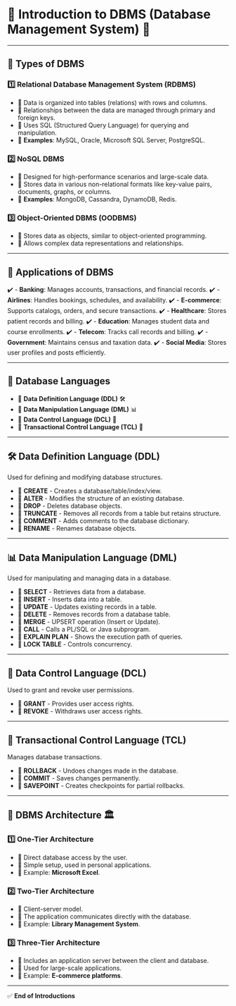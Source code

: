 # 🌟 Introduction to DBMS (Database Management System) 🌟

---

## 📌 Types of DBMS

### 1️⃣ Relational Database Management System (RDBMS)

- 📌 Data is organized into tables (relations) with rows and columns.
- 📌 Relationships between the data are managed through primary and foreign keys.
- 📌 Uses SQL (Structured Query Language) for querying and manipulation.
- 🔹 **Examples**: MySQL, Oracle, Microsoft SQL Server, PostgreSQL.

### 2️⃣ NoSQL DBMS

- 📌 Designed for high-performance scenarios and large-scale data.
- 📌 Stores data in various non-relational formats like key-value pairs, documents, graphs, or columns.
- 🔹 **Examples**: MongoDB, Cassandra, DynamoDB, Redis.

### 3️⃣ Object-Oriented DBMS (OODBMS)

- 📌 Stores data as objects, similar to object-oriented programming.
- 📌 Allows complex data representations and relationships.

---

## 📌 Applications of DBMS

✔️ - **Banking**: Manages accounts, transactions, and financial records.
✔️ - **Airlines**: Handles bookings, schedules, and availability.
✔️ - **E-commerce**: Supports catalogs, orders, and secure transactions.
✔️ - **Healthcare**: Stores patient records and billing.
✔️ - **Education**: Manages student data and course enrollments.
✔️ - **Telecom**: Tracks call records and billing.
✔️ - **Government**: Maintains census and taxation data.
✔️ - **Social Media**: Stores user profiles and posts efficiently.

---

## 📌 Database Languages

- 📍 **Data Definition Language (DDL)** 🛠️
- 📍 **Data Manipulation Language (DML)** 📊
- 📍 **Data Control Language (DCL)** 🔐
- 📍 **Transactional Control Language (TCL)** 💾

---

## 🛠️ Data Definition Language (DDL)

Used for defining and modifying database structures.

- 🔹 **CREATE** - Creates a database/table/index/view.
- 🔹 **ALTER** - Modifies the structure of an existing database.
- 🔹 **DROP** - Deletes database objects.
- 🔹 **TRUNCATE** - Removes all records from a table but retains structure.
- 🔹 **COMMENT** - Adds comments to the database dictionary.
- 🔹 **RENAME** - Renames database objects.

---

## 📊 Data Manipulation Language (DML)

Used for manipulating and managing data in a database.

- 🔹 **SELECT** - Retrieves data from a database.
- 🔹 **INSERT** - Inserts data into a table.
- 🔹 **UPDATE** - Updates existing records in a table.
- 🔹 **DELETE** - Removes records from a database table.
- 🔹 **MERGE** - UPSERT operation (Insert or Update).
- 🔹 **CALL** - Calls a PL/SQL or Java subprogram.
- 🔹 **EXPLAIN PLAN** - Shows the execution path of queries.
- 🔹 **LOCK TABLE** - Controls concurrency.

---

## 🔐 Data Control Language (DCL)

Used to grant and revoke user permissions.

- 🔹 **GRANT** - Provides user access rights.
- 🔹 **REVOKE** - Withdraws user access rights.

---

## 💾 Transactional Control Language (TCL)

Manages database transactions.

- 🔹 **ROLLBACK** - Undoes changes made in the database.
- 🔹 **COMMIT** - Saves changes permanently.
- 🔹 **SAVEPOINT** - Creates checkpoints for partial rollbacks.

---

## 📌 DBMS Architecture 🏛️

### 1️⃣ **One-Tier Architecture**

- 🔹 Direct database access by the user.
- 🔹 Simple setup, used in personal applications.
- 🔹 Example: **Microsoft Excel**.

### 2️⃣ **Two-Tier Architecture**

- 🔹 Client-server model.
- 🔹 The application communicates directly with the database.
- 🔹 Example: **Library Management System**.

### 3️⃣ **Three-Tier Architecture**

- 🔹 Includes an application server between the client and database.
- 🔹 Used for large-scale applications.
- 🔹 Example: **E-commerce platforms**.

---

✅ **End of Introductions**

